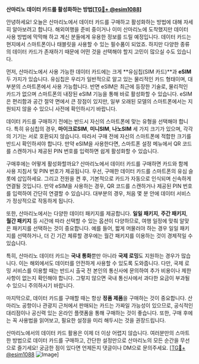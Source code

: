 **산마리노 데이터 카드를 활성화하는 방법[[TG💪+ @esim1088](https://t.me/s/esim1088)]**

안녕하세요! 오늘은 산마리노에서 데이터 카드를 구매하고 활성화하는 방법에 대해 자세히 알아보려고 합니다. 해외여행을 준비 중이거나 이미 산마리노에 도착했지만 데이터 사용 방법에 막막해 하고 계신 분들에게 유용한 정보를 드릴 예정입니다. 데이터 카드는 현지에서 스마트폰이나 태블릿을 사용할 수 있는 필수품이 되었죠. 하지만 다양한 종류의 데이터 카드가 존재하기 때문에 어떤 것을 선택해야 할지 고민이 많으실 수도 있습니다.

먼저, 산마리노에서 사용 가능한 데이터 카드에는 크게 **유심칩(SIM 카드)**과 **eSIM** 두 가지가 있습니다. 유심칩은 우리가 일반적으로 알고 있는 물리적인 카드 형태이며, 대부분의 스마트폰에서 사용 가능합니다. 반면 eSIM은 최근에 등장한 기술로, 물리적인 카드가 없으며 스마트폰의 내장된 eSIM 기능을 통해 바로 활성화할 수 있습니다. eSIM은 편리함과 공간 절약 면에서 큰 장점이 있지만, 일부 오래된 모델의 스마트폰에서는 지원되지 않을 수 있으니 사전에 확인하시기 바랍니다.

데이터 카드를 구매하기 전에는 반드시 자신의 스마트폰에 맞는 유형을 선택해야 합니다. 특히 유심칩의 경우, **마이크로SIM**, **미니SIM**, **나노SIM** 세 가지 크기가 있으며, 각각의 기기는 서로 호환되지 않습니다. 따라서 구매 전에 자신의 스마트폰에 적합한 크기를 반드시 확인하셔야 합니다. 만약 eSIM을 사용한다면, 스마트폰 설정 메뉴에서 QR 코드를 스캔하거나 제공된 PIN 번호를 입력하면 쉽게 활성화할 수 있습니다.

구매후에는 어떻게 활성화할까요? 산마리노에서 데이터 카드를 구매하면 카드와 함께 사용 지침서 및 PIN 번호가 제공됩니다. 우선, 구매한 데이터 카드를 스마트폰의 유심 슬롯에 삽입하세요. 그리고 전원을 켠 후, 기본적으로 카드가 자동으로 인식되며 신속하게 연결될 것입니다. 만약 eSIM을 사용하는 경우, QR 코드를 스캔하거나 제공된 PIN 번호를 입력하여 간단히 연결할 수 있습니다. 대부분의 경우, 처음 몇 분 안에 데이터 서비스가 정상적으로 작동하게 됩니다.

또한, 산마리노에서는 다양한 데이터 패키지를 제공합니다. **일일 패키지**, **주간 패키지**, **월간 패키지** 등 시간에 따라 선택할 수 있는 옵션이 다양하므로, 여행 일정에 맞춰 알맞은 패키지를 선택하는 것이 중요합니다. 예를 들어, 짧게 머물러야 하는 경우 일일 패키지를 선택하거나, 더 긴 기간 체류할 경우에는 월간 패키지를 이용하는 것이 경제적일 수 있습니다.

특히, 산마리노 데이터 카드는 **국내 통화**뿐만 아니라 **국제 로밍**도 지원하는 경우가 많습니다. 이는 해외에서도 데이터를 안전하게 사용할 수 있도록 도와줍니다. 다만, 국제 로밍 서비스를 이용할 때는 반드시 출국 전 본인의 통신사에 문의하여 추가 비용이나 제한 사항이 없는지 확인해야 합니다. 그렇지 않으면 국내 통신사에서 과다한 요금이 부과될 수 있으니 주의하시기 바랍니다.

마지막으로, 데이터 카드를 구매할 때는 항상 **정품 제품**을 구매하는 것이 중요합니다. 산마리노 공항이나 관광지 근처에서 판매되는 카드는 가짜일 가능성이 있으므로, 공식적인 대리점이나 공신력 있는 온라인 플랫폼을 통해 구매하는 것이 좋습니다. 또한, 구매 후에는 꼭 사용법을 읽어보고, 필요한 설정을 미리 해두시는 것을 권장드립니다.

산마리노에서의 데이터 카드 활용은 이제 더 이상 어렵지 않습니다. 여러분만의 스마트한 방법으로 데이터 카드를 구매하고, 간단한 설정만으로 산마리노의 모든 순간을 무선으로 즐기세요! 궁금한 점이 있다면 언제든지 댓글이나 DM으로 문의주세요. [[TG💪+ @esim1088](https://t.me/s/esim1088) ![Image](https://i.postimg.cc/Y0z9fWf4/image.png)]